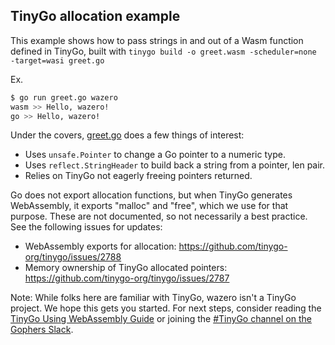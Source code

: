 ## TinyGo allocation example

This example shows how to pass strings in and out of a Wasm function defined
in TinyGo, built with `tinygo build -o greet.wasm -scheduler=none -target=wasi greet.go`

Ex.
```bash
$ go run greet.go wazero
wasm >> Hello, wazero!
go >> Hello, wazero!
```

Under the covers, [greet.go](testdata/greet.go) does a few things of interest:
* Uses `unsafe.Pointer` to change a Go pointer to a numeric type.
* Uses `reflect.StringHeader` to build back a string from a pointer, len pair.
* Relies on TinyGo not eagerly freeing pointers returned.

Go does not export allocation functions, but when TinyGo generates WebAssembly,
it exports "malloc" and "free", which we use for that purpose. These are not
documented, so not necessarily a best practice. See the following issues for
updates:
* WebAssembly exports for allocation: https://github.com/tinygo-org/tinygo/issues/2788
* Memory ownership of TinyGo allocated pointers: https://github.com/tinygo-org/tinygo/issues/2787

Note: While folks here are familiar with TinyGo, wazero isn't a TinyGo project.
We hope this gets you started. For next steps, consider reading the
[TinyGo Using WebAssembly Guide](https://tinygo.org/docs/guides/webassembly/)
or joining the [#TinyGo channel on the Gophers Slack](https://github.com/tinygo-org/tinygo#getting-help).
